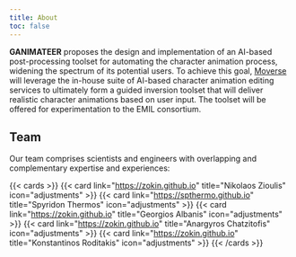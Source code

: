 ```yaml
---
title: About
toc: false
---
```


**GANIMATEER** proposes the design and implementation of an AI-based post-processing toolset for automating the character animation process, widening the spectrum of its potential users. To achieve this goal, [Moverse](https://moverse.ai/) will leverage the in-house suite of AI-based character animation editing services to ultimately form a guided inversion toolset that will deliver realistic character animations based on user input. The toolset will be offered for experimentation to the EMIL consortium.

## Team
Our team comprises scientists and engineers with overlapping and complementary expertise and experiences:

<!-- - [Nikolaos Zioulis](https://zokin.github.io/)
- [Spyridon Thermos](https://spthermo.github.io/)
- [Konstantinos Roditakis](https:///)
- [Georgios Albanis](https:///)
- [Anargyros Chatzitofis](https:///) -->

{{< cards >}}
  {{< card link="https://zokin.github.io" title="Nikolaos Zioulis" icon="adjustments" >}}
  {{< card link="https://spthermo.github.io" title="Spyridon Thermos" icon="adjustments" >}}
  {{< card link="https://zokin.github.io" title="Georgios Albanis" icon="adjustments" >}}
  {{< card link="https://zokin.github.io" title="Anargyros Chatzitofis" icon="adjustments" >}}
  {{< card link="https://zokin.github.io" title="Konstantinos Roditakis" icon="adjustments" >}}
{{< /cards >}}